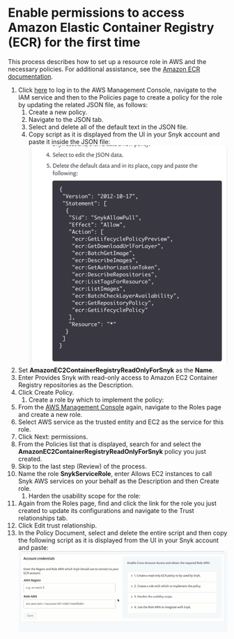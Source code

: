 # Enable permissions to access Amazon Elastic Container Registry \(ECR\) for the first time

This process describes how to set up a resource role in AWS and the necessary policies. For additional assistance, see the [Amazon ECR documentation](https://docs.aws.amazon.com/AmazonECR/latest/userguide/ecr_managed_policies.html).

1. Click [here](https://console.aws.amazon.com/iam/home?#/policies) to log in to the AWS Management Console, navigate to the IAM service and then to the Policies page to create a policy for the role by updating the related JSON file, as follows:
   1. Create a new policy.
   2. Navigate to the JSON tab.
   3. Select and delete all of the default text in the JSON file.
   4. Copy script as it is displayed from the UI in your Snyk account and paste it inside the JSON file: ![SCRIPT1.png](../../../.gitbook/assets/uuid-31a073be-e145-f147-01d8-f235026e0f0b-en.png)
1. Set **AmazonEC2ContainerRegistryReadOnlyForSnyk** as the **Name**.
2. Enter Provides Snyk with read-only access to Amazon EC2 Container Registry repositories as the Description.
3. Click Create Policy.
   1. Create a role by which to implement the policy:
4. From the [AWS Management Console](https://aws.amazon.com/console/) again, navigate to the Roles page and create a new role.
5. Select AWS service as the trusted entity and EC2 as the service for this role.
6. Click Next: permissions.
7. From the Policies list that is displayed, search for and select the **AmazonEC2ContainerRegistryReadOnlyForSnyk** policy you just created.
8. Skip to the last step \(Review\) of the process.
9. Name the role **SnykServiceRole**, enter Allows EC2 instances to call Snyk AWS services on your behalf as the Description and then Create role.
   1. Harden the usability scope for the role:
10. Again from the Roles page, find and click the link for the role you just created to update its configurations and navigate to the Trust relationships tab.
11. Click Edit trust relationship.
12. In the Policy Document, select and delete the entire script and then copy the following script as it is displayed from the UI in your Snyk account and paste: ![ecrGIF2.gif](../../../.gitbook/assets/uuid-4b683f44-0a5e-0d13-f369-f7edecf98ce9-en.gif)

